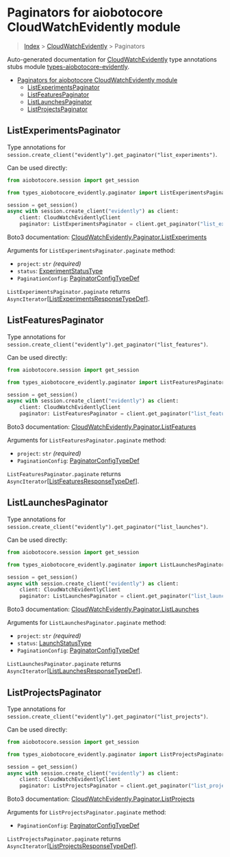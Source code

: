 <a id="paginators-for-aiobotocore-cloudwatchevidently-module"></a>

# Paginators for aiobotocore CloudWatchEvidently module

> [Index](../README.md) > [CloudWatchEvidently](./README.md) > Paginators

Auto-generated documentation for
[CloudWatchEvidently](https://boto3.amazonaws.com/v1/documentation/api/latest/reference/services/evidently.html#CloudWatchEvidently)
type annotations stubs module
[types-aiobotocore-evidently](https://pypi.org/project/types-aiobotocore-evidently/).

- [Paginators for aiobotocore CloudWatchEvidently module](#paginators-for-aiobotocore-cloudwatchevidently-module)
  - [ListExperimentsPaginator](#listexperimentspaginator)
  - [ListFeaturesPaginator](#listfeaturespaginator)
  - [ListLaunchesPaginator](#listlaunchespaginator)
  - [ListProjectsPaginator](#listprojectspaginator)

<a id="listexperimentspaginator"></a>

## ListExperimentsPaginator

Type annotations for
`session.create_client("evidently").get_paginator("list_experiments")`.

Can be used directly:

```python
from aiobotocore.session import get_session

from types_aiobotocore_evidently.paginator import ListExperimentsPaginator

session = get_session()
async with session.create_client("evidently") as client:
    client: CloudWatchEvidentlyClient
    paginator: ListExperimentsPaginator = client.get_paginator("list_experiments")
```

Boto3 documentation:
[CloudWatchEvidently.Paginator.ListExperiments](https://boto3.amazonaws.com/v1/documentation/api/latest/reference/services/evidently.html#CloudWatchEvidently.Paginator.ListExperiments)

Arguments for `ListExperimentsPaginator.paginate` method:

- `project`: `str` *(required)*
- `status`: [ExperimentStatusType](./literals.md#experimentstatustype)
- `PaginationConfig`:
  [PaginatorConfigTypeDef](./type_defs.md#paginatorconfigtypedef)

`ListExperimentsPaginator.paginate` returns
`AsyncIterator`\[[ListExperimentsResponseTypeDef](./type_defs.md#listexperimentsresponsetypedef)\].

<a id="listfeaturespaginator"></a>

## ListFeaturesPaginator

Type annotations for
`session.create_client("evidently").get_paginator("list_features")`.

Can be used directly:

```python
from aiobotocore.session import get_session

from types_aiobotocore_evidently.paginator import ListFeaturesPaginator

session = get_session()
async with session.create_client("evidently") as client:
    client: CloudWatchEvidentlyClient
    paginator: ListFeaturesPaginator = client.get_paginator("list_features")
```

Boto3 documentation:
[CloudWatchEvidently.Paginator.ListFeatures](https://boto3.amazonaws.com/v1/documentation/api/latest/reference/services/evidently.html#CloudWatchEvidently.Paginator.ListFeatures)

Arguments for `ListFeaturesPaginator.paginate` method:

- `project`: `str` *(required)*
- `PaginationConfig`:
  [PaginatorConfigTypeDef](./type_defs.md#paginatorconfigtypedef)

`ListFeaturesPaginator.paginate` returns
`AsyncIterator`\[[ListFeaturesResponseTypeDef](./type_defs.md#listfeaturesresponsetypedef)\].

<a id="listlaunchespaginator"></a>

## ListLaunchesPaginator

Type annotations for
`session.create_client("evidently").get_paginator("list_launches")`.

Can be used directly:

```python
from aiobotocore.session import get_session

from types_aiobotocore_evidently.paginator import ListLaunchesPaginator

session = get_session()
async with session.create_client("evidently") as client:
    client: CloudWatchEvidentlyClient
    paginator: ListLaunchesPaginator = client.get_paginator("list_launches")
```

Boto3 documentation:
[CloudWatchEvidently.Paginator.ListLaunches](https://boto3.amazonaws.com/v1/documentation/api/latest/reference/services/evidently.html#CloudWatchEvidently.Paginator.ListLaunches)

Arguments for `ListLaunchesPaginator.paginate` method:

- `project`: `str` *(required)*
- `status`: [LaunchStatusType](./literals.md#launchstatustype)
- `PaginationConfig`:
  [PaginatorConfigTypeDef](./type_defs.md#paginatorconfigtypedef)

`ListLaunchesPaginator.paginate` returns
`AsyncIterator`\[[ListLaunchesResponseTypeDef](./type_defs.md#listlaunchesresponsetypedef)\].

<a id="listprojectspaginator"></a>

## ListProjectsPaginator

Type annotations for
`session.create_client("evidently").get_paginator("list_projects")`.

Can be used directly:

```python
from aiobotocore.session import get_session

from types_aiobotocore_evidently.paginator import ListProjectsPaginator

session = get_session()
async with session.create_client("evidently") as client:
    client: CloudWatchEvidentlyClient
    paginator: ListProjectsPaginator = client.get_paginator("list_projects")
```

Boto3 documentation:
[CloudWatchEvidently.Paginator.ListProjects](https://boto3.amazonaws.com/v1/documentation/api/latest/reference/services/evidently.html#CloudWatchEvidently.Paginator.ListProjects)

Arguments for `ListProjectsPaginator.paginate` method:

- `PaginationConfig`:
  [PaginatorConfigTypeDef](./type_defs.md#paginatorconfigtypedef)

`ListProjectsPaginator.paginate` returns
`AsyncIterator`\[[ListProjectsResponseTypeDef](./type_defs.md#listprojectsresponsetypedef)\].
